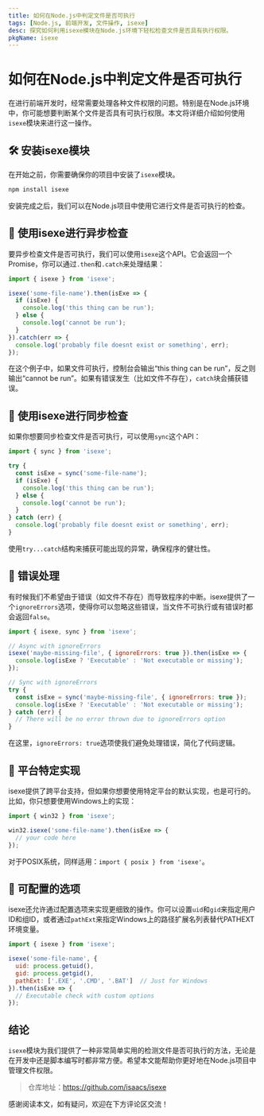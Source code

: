 ```yaml
---
title: 如何在Node.js中判定文件是否可执行
tags: [Node.js, 前端开发, 文件操作, isexe]
desc: 探究如何利用isexe模块在Node.js环境下轻松检查文件是否具有执行权限。
pkgName: isexe
---
```


# 如何在Node.js中判定文件是否可执行

在进行前端开发时，经常需要处理各种文件权限的问题。特别是在Node.js环境中，你可能想要判断某个文件是否具有可执行权限。本文将详细介绍如何使用`isexe`模块来进行这一操作。

## 🛠️ 安装isexe模块

在开始之前，你需要确保你的项目中安装了`isexe`模块。

```bash
npm install isexe
```

安装完成之后，我们可以在Node.js项目中使用它进行文件是否可执行的检查。

## 📂 使用isexe进行异步检查

要异步检查文件是否可执行，我们可以使用`isexe`这个API。它会返回一个Promise，你可以通过`.then`和`.catch`来处理结果：

```javascript
import { isexe } from 'isexe';

isexe('some-file-name').then(isExe => {
  if (isExe) {
    console.log('this thing can be run');
  } else {
    console.log('cannot be run');
  }
}).catch(err => {
  console.log('probably file doesnt exist or something', err);
});
```

在这个例子中，如果文件可执行，控制台会输出“this thing can be run”，反之则输出“cannot be run”。如果有错误发生（比如文件不存在），`catch`块会捕获错误。

## 🔄 使用isexe进行同步检查

如果你想要同步检查文件是否可执行，可以使用`sync`这个API：

```javascript
import { sync } from 'isexe';

try {
  const isExe = sync('some-file-name');
  if (isExe) {
    console.log('this thing can be run');
  } else {
    console.log('cannot be run');
  }
} catch (err) {
  console.log('probably file doesnt exist or something', err);
}
```

使用`try...catch`结构来捕获可能出现的异常，确保程序的健壮性。

## 🚫 错误处理

有时候我们不希望由于错误（如文件不存在）而导致程序的中断。isexe提供了一个`ignoreErrors`选项，使得你可以忽略这些错误，当文件不可执行或有错误时都会返回`false`。

```javascript
import { isexe, sync } from 'isexe';

// Async with ignoreErrors
isexe('maybe-missing-file', { ignoreErrors: true }).then(isExe => {
  console.log(isExe ? 'Executable' : 'Not executable or missing');
});

// Sync with ignoreErrors
try {
  const isExe = sync('maybe-missing-file', { ignoreErrors: true });
  console.log(isExe ? 'Executable' : 'Not executable or missing');
} catch (err) {
  // There will be no error thrown due to ignoreErrors option
}
```

在这里，`ignoreErrors: true`选项使我们避免处理错误，简化了代码逻辑。

## 📡 平台特定实现

isexe提供了跨平台支持，但如果你想要使用特定平台的默认实现，也是可行的。比如，你只想要使用Windows上的实现：

```javascript
import { win32 } from 'isexe';

win32.isexe('some-file-name').then(isExe => {
  // your code here
});
```

对于POSIX系统，同样适用：`import { posix } from 'isexe'`。

## 🔧 可配置的选项

isexe还允许通过配置选项来实现更细致的操作。你可以设置`uid`和`gid`来指定用户ID和组ID，或者通过`pathExt`来指定Windows上的路径扩展名列表替代PATHEXT环境变量。

```javascript
import { isexe } from 'isexe';

isexe('some-file-name', {
  uid: process.getuid(),
  gid: process.getgid(),
  pathExt: ['.EXE', '.CMD', '.BAT']  // Just for Windows
}).then(isExe => {
  // Executable check with custom options
});
```

## 结论

`isexe`模块为我们提供了一种非常简单实用的检测文件是否可执行的方法，无论是在开发中还是脚本编写时都非常方便。希望本文能帮助你更好地在Node.js项目中管理文件权限。

> 仓库地址：https://github.com/isaacs/isexe

感谢阅读本文，如有疑问，欢迎在下方评论区交流！